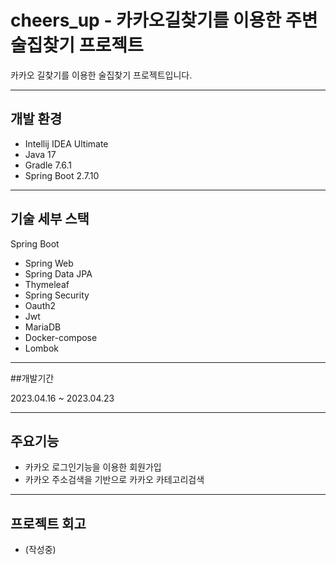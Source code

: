 # cheers_up - 카카오길찾기를 이용한 주변 술집찾기 프로젝트

카카오 길찾기를 이용한 술집찾기 프로젝트입니다.

---

## 개발 환경

* Intellij IDEA Ultimate
* Java 17
* Gradle 7.6.1
* Spring Boot 2.7.10

---

## 기술 세부 스택

Spring Boot

* Spring Web
* Spring Data JPA
* Thymeleaf
* Spring Security
* Oauth2
* Jwt
* MariaDB
* Docker-compose
* Lombok

---

##개발기간

2023.04.16 ~ 2023.04.23

---

## 주요기능

* 카카오 로그인기능을 이용한 회원가입
* 카카오 주소검색을 기반으로 카카오 카테고리검색 

---

## 프로젝트 회고
* (작성중)

